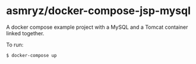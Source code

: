 # asmryz/docker-compose-jsp-mysql

A docker compose example project with a MySQL and a Tomcat container linked together.

To run: 

	$ docker-compose up


